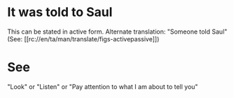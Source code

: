 # It was told to Saul

This can be stated in active form. Alternate translation: "Someone told Saul" (See: [[rc://en/ta/man/translate/figs-activepassive]])

# See

"Look" or "Listen" or "Pay attention to what I am about to tell you"

